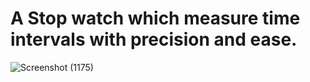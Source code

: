 # A Stop watch which measure time intervals with precision and ease.
![Screenshot (1175)](https://github.com/MuhammadSarimWaseem/Stop-Watch/assets/99094444/d8f3e8f1-8146-4ead-b922-497c4fc1c81e)
